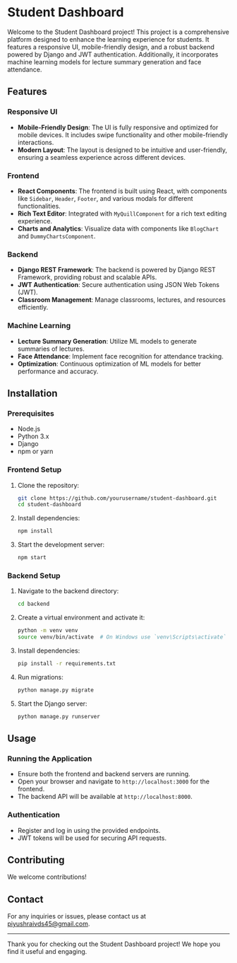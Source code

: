 # Student Dashboard

Welcome to the Student Dashboard project! This project is a comprehensive platform designed to enhance the learning experience for students. It features a responsive UI, mobile-friendly design, and a robust backend powered by Django and JWT authentication. Additionally, it incorporates machine learning models for lecture summary generation and face attendance.

## Features

### Responsive UI
- **Mobile-Friendly Design**: The UI is fully responsive and optimized for mobile devices. It includes swipe functionality and other mobile-friendly interactions.
- **Modern Layout**: The layout is designed to be intuitive and user-friendly, ensuring a seamless experience across different devices.

### Frontend
- **React Components**: The frontend is built using React, with components like `Sidebar`, `Header`, `Footer`, and various modals for different functionalities.
- **Rich Text Editor**: Integrated with `MyQuillComponent` for a rich text editing experience.
- **Charts and Analytics**: Visualize data with components like `BlogChart` and `DummyChartsComponent`.

### Backend
- **Django REST Framework**: The backend is powered by Django REST Framework, providing robust and scalable APIs.
- **JWT Authentication**: Secure authentication using JSON Web Tokens (JWT).
- **Classroom Management**: Manage classrooms, lectures, and resources efficiently.

### Machine Learning
- **Lecture Summary Generation**: Utilize ML models to generate summaries of lectures.
- **Face Attendance**: Implement face recognition for attendance tracking.
- **Optimization**: Continuous optimization of ML models for better performance and accuracy.

## Installation

### Prerequisites
- Node.js
- Python 3.x
- Django
- npm or yarn

### Frontend Setup
1. Clone the repository:
    ```sh
    git clone https://github.com/yourusername/student-dashboard.git
    cd student-dashboard
    ```

2. Install dependencies:
    ```sh
    npm install
    ```

3. Start the development server:
    ```sh
    npm start
    ```

### Backend Setup
1. Navigate to the backend directory:
    ```sh
    cd backend
    ```

2. Create a virtual environment and activate it:
    ```sh
    python -m venv venv
    source venv/bin/activate  # On Windows use `venv\Scripts\activate`
    ```

3. Install dependencies:
    ```sh
    pip install -r requirements.txt
    ```

4. Run migrations:
    ```sh
    python manage.py migrate
    ```

5. Start the Django server:
    ```sh
    python manage.py runserver
    ```

## Usage

### Running the Application
- Ensure both the frontend and backend servers are running.
- Open your browser and navigate to `http://localhost:3000` for the frontend.
- The backend API will be available at `http://localhost:8000`.

### Authentication
- Register and log in using the provided endpoints.
- JWT tokens will be used for securing API requests.

## Contributing
We welcome contributions! 



## Contact
For any inquiries or issues, please contact us at piyushraivds45@gmail.com.

---

Thank you for checking out the Student Dashboard project! We hope you find it useful and engaging.
